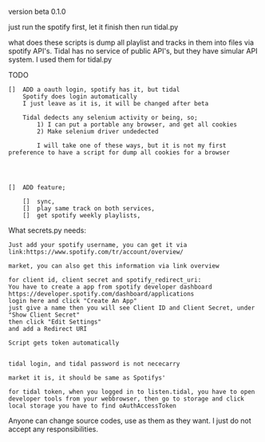 version beta 0.1.0

just run the spotify first, let it finish
then run tidal.py

what does these scripts is dump all playlist and tracks in them into files via spotify API's. Tidal has no service of public API's, but they have simular API system. I used them for tidal.py

TODO

    []  ADD a oauth login, spotify has it, but tidal
        Spotify does login automatically
        I just leave as it is, it will be changed after beta
    
        Tidal dedects any selenium activity or being, so;
            1) I can put a portable any browser, and get all cookies
            2) Make selenium driver undedected

            I will take one of these ways, but it is not my first preference to have a script for dump all cookies for a browser




    []  ADD feature;

        []  sync,
        []  play same track on both services,
        []  get spotify weekly playlists,




What secrets.py needs:

    Just add your spotify username, you can get it via link:https://www.spotify.com/tr/account/overview/

    market, you can also get this information via link overview

    for client id, client secret and spotify_redirect_uri:
    You have to create a app from spotify developer dashboard
    https://developer.spotify.com/dashboard/applications
    login here and click "Create An App"
    just give a name then you will see Client ID and Client Secret, under "Show Client Secret"
    then click "Edit Settings"
    and add a Redirect URI

    Script gets token automatically


    tidal login, and tidal password is not nececarry

    market it is, it should be same as Spotifys'

    for tidal token, when you logged in to listen.tidal, you have to open developer tools from your webbrowser, then go to storage and click local storage you have to find oAuthAccessToken



Anyone can change source codes, use as them as they want. I just do not accept any responsibilities.

